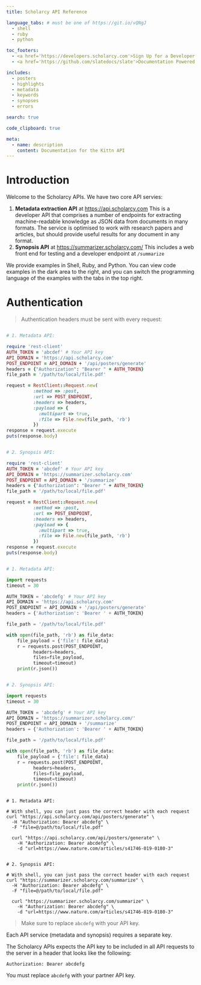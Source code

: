 ```yaml
---
title: Scholarcy API Reference

language_tabs: # must be one of https://git.io/vQNgJ
  - shell
  - ruby
  - python

toc_footers:
  - <a href='https://developers.scholarcy.com'>Sign Up for a Developer Key</a>
  - <a href='https://github.com/slatedocs/slate'>Documentation Powered by Slate</a>

includes:
  - posters
  - highlights
  - metadata
  - keywords
  - synopses
  - errors

search: true

code_clipboard: true

meta:
  - name: description
    content: Documentation for the Kittn API
---
```


# Introduction

Welcome to the Scholarcy APIs. We have two core API servies:

1. **Metadata extraction API** at <https://api.scholarcy.com>
   This is a developer API that comprises a number of endpoints for extracting machine-readable knowledge as JSON data from documents in many formats.
   The service is optimised to work with research papers and articles, but should provide useful results for any document in any format.
2. **Synopsis API** at <https://summarizer.scholarcy.com/>
   This includes a web front end for testing and a developer endpoint at `/summarize`

We provide examples in Shell, Ruby, and Python. You can view code examples in the dark area to the right, and you can switch the programming language of the examples with the tabs in the top right.

# Authentication

> Authentication headers must be sent with every request:

```ruby

# 1. Metadata API:

require 'rest-client'
AUTH_TOKEN = 'abcdef' # Your API key
API_DOMAIN = 'https://api.scholarcy.com'
POST_ENDPOINT = API_DOMAIN + '/api/posters/generate'
headers = {"Authorization": "Bearer " + AUTH_TOKEN}
file_path = '/path/to/local/file.pdf'

request = RestClient::Request.new(
          :method => :post,
          :url => POST_ENDPOINT,
          :headers => headers,
          :payload => {
            :multipart => true,
            :file => File.new(file_path, 'rb')
          })
response = request.execute
puts(response.body)
```

```ruby

# 2. Synopsis API:

require 'rest-client'
AUTH_TOKEN = 'abcdef' # Your API key
API_DOMAIN = 'https://summarizer.scholarcy.com'
POST_ENDPOINT = API_DOMAIN + '/summarize'
headers = {"Authorization": "Bearer " + AUTH_TOKEN}
file_path = '/path/to/local/file.pdf'

request = RestClient::Request.new(
          :method => :post,
          :url => POST_ENDPOINT,
          :headers => headers,
          :payload => {
            :multipart => true,
            :file => File.new(file_path, 'rb')
          })
response = request.execute
puts(response.body)
```

```python

# 1. Metadata API:

import requests
timeout = 30

AUTH_TOKEN = 'abcdefg' # Your API key
API_DOMAIN = 'https://api.scholarcy.com'
POST_ENDPOINT = API_DOMAIN + '/api/posters/generate'
headers = {'Authorization': 'Bearer ' + AUTH_TOKEN}

file_path = '/path/to/local/file.pdf'

with open(file_path, 'rb') as file_data:
    file_payload = {'file': file_data}
    r = requests.post(POST_ENDPOINT,
          headers=headers,
          files=file_payload,
          timeout=timeout)
    print(r.json())
```

```python

# 2. Synopsis API:

import requests
timeout = 30

AUTH_TOKEN = 'abcdefg' # Your API key
API_DOMAIN = 'https://summarizer.scholarcy.com/'
POST_ENDPOINT = API_DOMAIN + '/summarize'
headers = {'Authorization': 'Bearer ' + AUTH_TOKEN}

file_path = '/path/to/local/file.pdf'

with open(file_path, 'rb') as file_data:
    file_payload = {'file': file_data}
    r = requests.post(POST_ENDPOINT,
          headers=headers,
          files=file_payload,
          timeout=timeout)
    print(r.json())
```

```shell

# 1. Metadata API:

# With shell, you can just pass the correct header with each request
curl "https://api.scholarcy.com/api/posters/generate" \
  -H "Authorization: Bearer abcdefg" \
  -F "file=@/path/to/local/file.pdf"

  curl "https://api.scholarcy.com/api/posters/generate" \
    -H "Authorization: Bearer abcdefg" \
    -d "url=https://www.nature.com/articles/s41746-019-0180-3"
```

```shell

# 2. Synopsis API:

# With shell, you can just pass the correct header with each request
curl "https://summarizer.scholarcy.com/summarize" \
  -H "Authorization: Bearer abcdefg" \
  -F "file=@/path/to/local/file.pdf"

  curl "https://summarizer.scholarcy.com/summarize" \
    -H "Authorization: Bearer abcdefg" \
    -d "url=https://www.nature.com/articles/s41746-019-0180-3"
```

> Make sure to replace `abcdefg` with your API key.

Each API service (metadata and synopsis) requires a separate key.

The Scholarcy APIs expects the API key to be included in all API requests to the server in a header that looks like the following:

`Authorization: Bearer abcdefg`

<aside class="notice">
You must replace <code>abcdefg</code> with your partner API key.
</aside>
